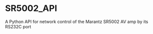 SR5002_API
==========

A Python API for network control of the Marantz SR5002 AV amp by its RS232C port
